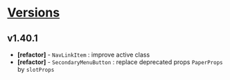# [Versions](https://github.com/Tracktor/design-system/releases)

## v1.40.1
- **[refactor]** - `NavLinkItem` : improve active class
- **[refactor]** - `SecondaryMenuButton` : replace deprecated props `PaperProps` by `slotProps`
